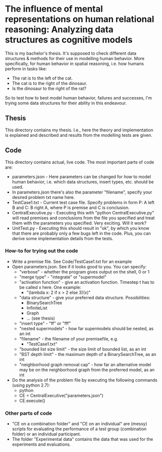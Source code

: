 # The influence of mental representations on human relational reasoning: Analyzing data structures as cognitive models

This is my bachelor's thesis. It's supposed to check different data structures & methods for their use in modelling human behavior.
More specifically, for human behavior in spatial reasoning, i.e. how humans perform in tasks like:

- The rat is to the left of the cat.
- The cat is to the right of the dinosaur.
- Is the dinosaur to the right of the rat?

So to test how to best model human behavior, failures and successes, I'm trying some data structures for their ability in this endeavour.

## Thesis
This directory contains my thesis. I.e., here the theory and implementation is explained and described and results from the modelling tests are given.

## Code
This directory contains actual, live code. The most important parts of code are:

- parameters.json - Here parameters can be changed for *how* to model human behavior, i.e. which data structures, insert types, etc. should be used.
- In parameters.json there's also the parameter "filename", specify your desired problem txt name here.
- TestCase1.txt - Current test case file. Specify problems in form P: A left B and C: B right A, where P is premise and C is conclusion.
- CentralExecutive.py - Executing this with "python CentralExecutive.py" will read premises and conclusions from the file you specified and treat them with the parameters you specified. Very exciting. Will it work?
- UnitTest.py - Executing this should result in "ok", by which you know that there are probably only a few bugs left in the code. Plus, you can derive some implementation details from the tests.

### How-to for trying out the code
- Write a premise file. See Code/TestCase1.txt for an example
- Open parameters.json. See if it looks good to you. You can specify:
	- "verbose" - whether the program gives output on the shell, 0 or 1
	- "merge type" - "integrate" or "supermodel" 
	- "activation function" - give an activation function. Timestep t has to be called x here. One example:
		- "(lambda x: 2 if x > 2 else 3)(x)"
	- "data structure" - give your preferred data structure. Possibilities:
		- BinarySearchTree
		- InfiniteList
		- Graph
		- ... (see thesis)
	- "insert type" - "ff" or "fff"
	- "nested supermodels" - how far supermodels should be nested, as an int
	- "filename" - the filename of your premisefile, e.g.
		- "TestCase1.txt"
	- "bounded list size limit" - the size limit of bounded list, as an int
	- "BST depth limit" - the maximum depth of a BinarySearchTree, as an int
	- "neighborhood graph removal cap" - how far an alternative model may be on the neighborhood graph from the preferred model, as an int
- Do the analysis of the problem file by executing the following commands (using python 2.7):
	- python
	- CE = CentralExecutive("parameters.json")
	- CE.execute()

### Other parts of code
- "CE on a combination folder" and "CE on an individual" are (messy) scripts for evaluating the performance of a test group (combination folder) or an individual participant.
- The folder "Experimental data" contains the data that was used for the experiments and evaluations.
